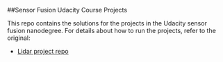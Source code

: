 ##Sensor Fusion Udacity Course Projects

This repo contains the solutions for the projects in the Udacity sensor fusion nanodegree. 
For details about how to run the projects, refer to the original:

- [Lidar project repo](https://github.com/udacity/SFND_Lidar_Obstacle_Detection)
